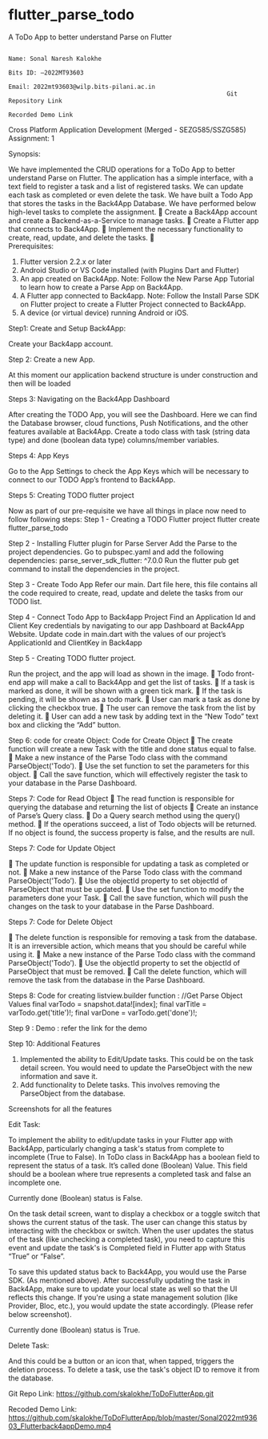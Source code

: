 # flutter_parse_todo
A ToDo App to better understand Parse on Flutter

	                                                                                    Name: Sonal Naresh Kalokhe
                                                                          Bits ID: –2022MT93603
 	                                                                                                             Email: 2022mt93603@wilp.bits-pilani.ac.in
                                                                 Git Repository Link 
                                                                    Recorded Demo Link

Cross Platform Application Development (Merged - SEZG585/SSZG585) Assignment: 1

Synopsis:  
 
We have implemented the CRUD operations for a ToDo App to better understand Parse on Flutter. The application has a simple interface, with a text field to register a task and a list of registered tasks. We can update each task as completed or even delete the task.
We have built a Todo App that stores the tasks in the Back4App Database.
We have performed below high-level tasks to complete the assignment.
	Create a Back4App account and create a Backend-as-a-Service to manage tasks.
	Create a Flutter app that connects to Back4App.
	Implement the necessary functionality to create, read, update, and delete the tasks.
	
Prerequisites:

1.	Flutter version 2.2.x or later
2.	Android Studio or VS Code installed (with Plugins Dart and Flutter)
3.	An app created on Back4App.
Note: Follow the New Parse App Tutorial to learn how to create a Parse App on Back4App.
4.	A Flutter app connected to Back4app.
Note: Follow the Install Parse SDK on Flutter project to create a Flutter Project connected to Back4App.
5.	A device (or virtual device) running Android or iOS.

 

Step1: Create and Setup Back4App:

Create your Back4app account. 
           

 

Step 2: Create a new App. 

        


At this moment our application backend structure is under construction and then will be loaded
 

Steps 3: Navigating on the Back4App Dashboard 

After creating the TODO App, you will see the Dashboard. Here we can find the Database browser, cloud functions, Push Notifications, and the other features available at Back4App. Create a todo class with task (string data type) and done (boolean data type) columns/member variables.

 



		
Steps 4: App Keys 

Go to the App Settings to check the App Keys which will be necessary to connect to our TODO App’s frontend to Back4App.

 

Steps 5: Creating TODO flutter project

Now as part of our pre-requisite we have all things in place now need to follow following steps:
Step 1 - Creating a TODO Flutter project
flutter create flutter_parse_todo

Step 2 - Installing Flutter plugin for Parse Server
Add the Parse to the project dependencies. Go to pubspec.yaml and add the following
dependencies:
  parse_server_sdk_flutter: ^7.0.0
Run the flutter pub get command to install the dependencies in the project.

 

Step 3 - Create Todo App
Refer our main. Dart file here, this file contains all the code required to create, read, update and delete the tasks from our TODO list.

 
 


Step 4 - Connect Todo App to Back4app Project
Find an Application Id and Client Key credentials by navigating to our app Dashboard at Back4App Website.
Update code in main.dart with the values of our project’s ApplicationId and ClientKey in Back4app

 
Step 5 - Creating TODO flutter project.

Run the project, and the app will load as shown in the image.
	Todo front-end app will make a call to Back4App and get the list of tasks.
	If a task is marked as done, it will be shown with a green tick mark.
	If the task is pending, it will be shown as a todo mark.
	User can mark a task as done by clicking the checkbox true.
	The user can remove the task from the list by deleting it.
	User can add a new task by adding text in the “New Todo” text box and clicking the “Add” button.

 

Step 6: code for create Object: 
Code for Create Object
	The create function will create a new Task with the title and done status equal to false.
	Make a new instance of the Parse Todo class with the command ParseObject('Todo’).
	Use the set function to set the parameters for this object.
	Call the save function, which will effectively register the task to your database in the Parse Dashboard.

 

Steps 7: Code for Read Object 
	The read function is responsible for querying the database and returning the list of objects
	Create an instance of Parse’s Query class.
	Do a Query search method using the query() method.
	If the operations succeed, a list of Todo objects will be returned. If no object is found, the success property is false, and the results are null.
 

Steps 7: Code for Update Object

	The update function is responsible for updating a task as completed or not.
	Make a new instance of the Parse Todo class with the command ParseObject('Todo’).
	Use the objectId property to set objectId of ParseObject that must be updated.
	Use the set function to modify the parameters done your Task.
	Call the save function, which will push the changes on the task to your database in the Parse Dashboard.

 

Steps 7: Code for Delete Object

	The delete function is responsible for removing a task from the database. It is an irreversible action, which means that you should be careful while using it.
	Make a new instance of the Parse Todo class with the command ParseObject('Todo’).
	Use the objectId property to set the objectId of ParseObject that must be removed.
	Call the delete function, which will remove the task from the database in the Parse Dashboard.
 

Steps 8: Code for creating listview.builder function :
//Get Parse Object Values
	final varTodo = snapshot.data![index];
	final varTitle = varTodo.get<String>('title')!;
	final varDone =  varTodo.get<bool>('done')!;

Step 9 : Demo : refer the link for the demo

Step 10: Additional Features 

1.	Implemented the ability to Edit/Update tasks. This could be on the task detail screen. You would need to update the ParseObject with the new information and save it.
2.	Add functionality to Delete tasks. This involves removing the ParseObject from the database.


Screenshots for all the features 

Edit Task:

To implement the ability to edit/update tasks in your Flutter app with Back4App, particularly changing a task's status from complete to incomplete (True to False).
In ToDo class in Back4App has a boolean field to represent the status of a task. It’s called done (Boolean) Value. This field should be a boolean where true represents a completed task and false an incomplete one.

 


Currently done (Boolean) status is False.
 
On the task detail screen, want to display a checkbox or a toggle switch that shows the current status of the task. The user can change this status by interacting with the checkbox or switch.
When the user updates the status of the task (like unchecking a completed task), you need to capture this event and update the task's is Completed field in Flutter app with Status “True” or “False”.
 
To save this updated status back to Back4App, you would use the Parse SDK. (As mentioned above).
After successfully updating the task in Back4App, make sure to update your local state as well so that the UI reflects this change. If you're using a state management solution (like Provider, Bloc, etc.), you would update the state accordingly. (Please refer below screenshot).

Currently done (Boolean) status is True. 

Delete Task:

And this could be a button or an icon that, when tapped, triggers the deletion process. To delete a task, use the task's object ID to remove it from the database.

 
 
 


Git Repo Link: https://github.com/skalokhe/ToDoFlutterApp.git


Recoded Demo Link: https://github.com/skalokhe/ToDoFlutterApp/blob/master/Sonal2022mt93603_Flutterback4appDemo.mp4


